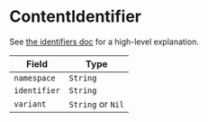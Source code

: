 # ContentIdentifier
See [the identifiers doc](../../packages/identifiers.md) for a high-level explanation.

| Field        | Type              |
| ------------ | ----------------- |
| `namespace`  | `String`          |
| `identifier` | `String`          |
| `variant`    | `String` or `Nil` |